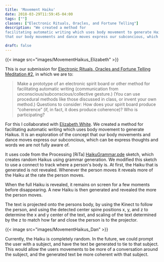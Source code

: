 ```yaml
---
title: 'Movement Haiku'
date: 2018-03-29T11:59:45-04:00
tags: [""]
classes: ["Electronic Rituals, Oracles, and Fortune Telling"]
description: "We created a method for
facilitating automatic writing which uses body movement to generate Haikus.  It is an exploration of the concept
that our body movements and dance moves express our subconcious, which can be express thoughts and words we are not fully aware of."

draft: false
---
```


{{< image src="images/MovementHaikus_Elizabeth" >}}

This is our submission for [Electronic Rituals, Oracles and Fortune Telling](http://eroft.decontextualize.com/) [Meditation #2,](http://eroft.decontextualize.com/schedule#meditation-2-assigned) 
in which we are to:

  > Make a prototype of an electronic spirit board or other method for facilitating automatic
  > writing (communication from unconscious/subconscious/collective gesture.)
  > (You can use procedural methods like those discussed in class, or invent your own method.)
  > Questions to consider: How does your spirit board produce “coherence” (if, in fact, it
  > does produce coherence)? Who is participating?

For this I collaborated with [Elizabeth White](http://www.elizabethcarolinewhite.com/).  We created a method for
facilitating automatic writing which uses body movement to generate Haikus.  It is an exploration of the concept
that our body movements and dance moves express our subconcious, which can be express thoughts and words we are not fully aware of.

It uses code from the Processing [RiTa] [HaikuGrammar.pde](https://github.com/dhowe/RiTa/blob/master/examples/processing/HaikuGrammar/HaikuGrammar.pde) sketch,
which creates random Haikus using grammar generation.  We modified this sketch to use a connect to track where a person's body is.  At first, the Haiku that is generated
is not revealed.  Whenever the person moves it reveals more of the Haiku at the rate the person moves.

When the full Haiku is revealed, it remains on screen for a few moments before disappearing.  A new Haiku is then generated and revealed the more the person moves.

The text is projected onto the persons body, by using the Kinect to follow the person, and using the detected center spine positions x, y, and z to determine
the x and y center of the text, and scaling of the text determined by the z to match how far and close the person is to the projector.

{{< image src="images/MovementHaikus_Dan" >}}

Currently, the Haiku is completely random.  In the future, we could prompt the user with a subject, and have the text be generated to tie to that subject.
This would allow the users movements to be more of a conversation around the subject, and the generated text be more coherent with that subject.
 
